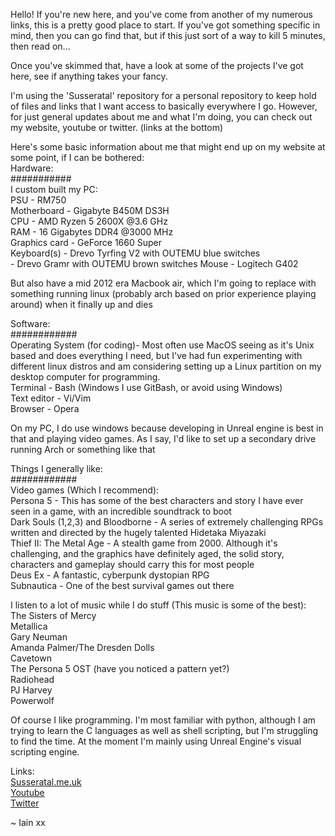 Hello! If you're new here, and you've come from another of my numerous links, this is a pretty good place to start.
If you've got something specific in mind, then you can go find that, but if this just sort of a way to kill 5 minutes, then read on...

Once you've skimmed that, have a look at some of the projects I've got here, see if anything takes your fancy. 

I'm using the 'Susseratal' repository for a personal repository to keep hold of files and links that I want access to basically everywhere I go. However, for just general updates about me and what I'm doing, you can check out my website, youtube or twitter. (links at the bottom)  

Here's some basic information about me that might end up on my website at some point, if I can be bothered:  
Hardware:  
###########  
I custom built my PC:  
        PSU - RM750  
        Motherboard - Gigabyte B450M DS3H  
        CPU - AMD Ryzen 5 2600X @3.6 GHz  
        RAM - 16 Gigabytes DDR4 @3000 MHz  
        Graphics card - GeForce 1660 Super  
        Keyboard(s) - Drevo Tyrfing V2 with OUTEMU blue switches  
                    - Drevo Gramr with OUTEMU brown switches
        Mouse - Logitech G402

But also have a mid 2012 era Macbook air, which I'm going to replace with something running linux (probably arch based on prior experience playing around) when it finally up and dies

Software:  
############  
Operating System (for coding)- Most often use MacOS seeing as it's Unix based and does everything I need, but I've had fun experimenting with different linux distros and am considering setting up a Linux partition on my desktop computer for programming.  
Terminal - Bash (Windows I use GitBash, or avoid using Windows)  
Text editor - Vi/Vim  
Browser - Opera  

On my PC, I do use windows because developing in Unreal engine is best in that and playing video games. As I say, I'd like to set up a secondary drive running Arch or something like that

Things I generally like:  
############  
Video games (Which I recommend):  
        Persona 5 - This has some of the best characters and story I have ever seen in a game, with an incredible soundtrack to boot  
        Dark Souls (1,2,3) and Bloodborne - A series of extremely challenging RPGs written and directed by the hugely talented Hidetaka Miyazaki  
        Thief II: The Metal Age - A stealth game from 2000. Although it's challenging, and the graphics have definitely aged, the solid story, characters and gameplay should carry this for most people  
        Deus Ex - A fantastic, cyberpunk dystopian RPG  
        Subnautica - One of the best survival games out there  

I listen to a lot of music while I do stuff (This music is some of the best):  
        The Sisters of Mercy  
        Metallica  
        Gary Neuman  
        Amanda Palmer/The Dresden Dolls  
        Cavetown  
        The Persona 5 OST (have you noticed a pattern yet?)  
        Radiohead  
        PJ Harvey  
        Powerwolf

Of course I like programming. I'm most familiar with python, although I am trying to learn the C languages as well as shell scripting, but I'm struggling to find the time. At the moment I'm mainly using Unreal Engine's visual scripting engine.  

Links:  
[Susseratal.me.uk](susseratal.me.uk)  
[Youtube](https://www.youtube.com/channel/UC0iPDOFyP_TlPgiKEZT1i8g)  
[Twitter](twitter.com/@jtfjyrx)

~ Iain xx
